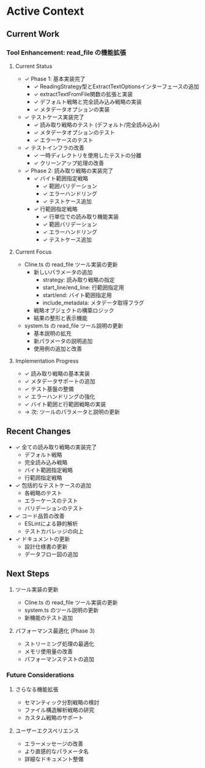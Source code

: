 # Active Context

## Current Work

### Tool Enhancement: read_file の機能拡張
1. Current Status
   - ✓ Phase 1: 基本実装完了
     - ✓ ReadingStrategy型とExtractTextOptionsインターフェースの追加
     - ✓ extractTextFromFile関数の拡張と実装
     - ✓ デフォルト戦略と完全読み込み戦略の実装
     - ✓ メタデータオプションの実装
   - ✓ テストケース実装完了
     - ✓ 読み取り戦略のテスト (デフォルト/完全読み込み)
     - ✓ メタデータオプションのテスト
     - ✓ エラーケースのテスト
   - ✓ テストインフラの改善
     - ✓ 一時ディレクトリを使用したテストの分離
     - ✓ クリーンアップ処理の改善
   - ✓ Phase 2: 読み取り戦略の実装完了
     - ✓ バイト範囲指定戦略
       - ✓ 範囲バリデーション
       - ✓ エラーハンドリング
       - ✓ テストケース追加
     - ✓ 行範囲指定戦略
       - ✓ 行単位での読み取り機能実装
       - ✓ 範囲バリデーション
       - ✓ エラーハンドリング
       - ✓ テストケース追加

2. Current Focus
   - Cline.ts の read_file ツール実装の更新
     - 新しいパラメータの追加
       - strategy: 読み取り戦略の指定
       - start_line/end_line: 行範囲指定用
       - start/end: バイト範囲指定用
       - include_metadata: メタデータ取得フラグ
     - 戦略オブジェクトの構築ロジック
     - 結果の整形と表示機能
   - system.ts の read_file ツール説明の更新
     - 基本説明の拡充
     - 新パラメータの説明追加
     - 使用例の追加と改善

3. Implementation Progress
   - ✓ 読み取り戦略の基本実装
   - ✓ メタデータサポートの追加
   - ✓ テスト基盤の整備
   - ✓ エラーハンドリングの強化
   - ✓ バイト範囲と行範囲戦略の実装
   - → 次: ツールのパラメータと説明の更新

## Recent Changes
- ✓ 全ての読み取り戦略の実装完了
  - デフォルト戦略
  - 完全読み込み戦略
  - バイト範囲指定戦略
  - 行範囲指定戦略
- ✓ 包括的なテストケースの追加
  - 各戦略のテスト
  - エラーケースのテスト
  - バリデーションのテスト
- ✓ コード品質の改善
  - ESLintによる静的解析
  - テストカバレッジの向上
- ✓ ドキュメントの更新
  - 設計仕様書の更新
  - データフロー図の追加

## Next Steps
1. ツール実装の更新
   - Cline.ts の read_file ツール実装の更新
   - system.ts のツール説明の更新
   - 新機能のテスト追加

2. パフォーマンス最適化 (Phase 3)
   - ストリーミング処理の最適化
   - メモリ使用量の改善
   - パフォーマンステストの追加

### Future Considerations
1. さらなる機能拡張
   - セマンティック分割戦略の検討
   - ファイル構造解析戦略の研究
   - カスタム戦略のサポート

2. ユーザーエクスペリエンス
   - エラーメッセージの改善
   - より直感的なパラメータ名
   - 詳細なドキュメント整備
